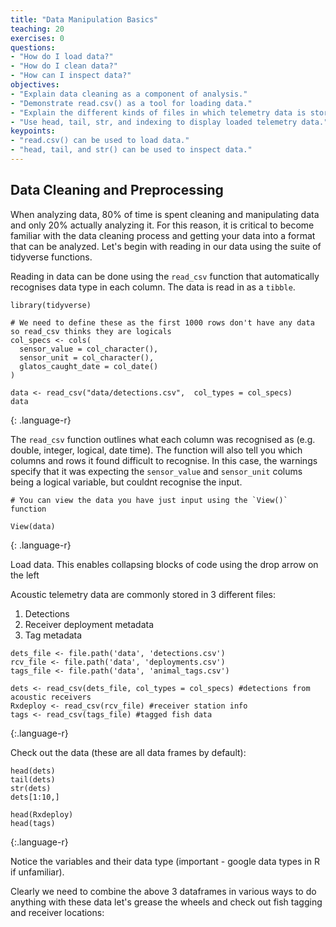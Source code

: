 ```yaml
---
title: "Data Manipulation Basics"
teaching: 20
exercises: 0
questions:
- "How do I load data?"
- "How do I clean data?"
- "How can I inspect data?"
objectives:
- "Explain data cleaning as a component of analysis."
- "Demonstrate read.csv() as a tool for loading data."
- "Explain the different kinds of files in which telemetry data is stored."
- "Use head, tail, str, and indexing to display loaded telemetry data."
keypoints:
- "read.csv() can be used to load data."
- "head, tail, and str() can be used to inspect data."
---
```


## Data Cleaning and Preprocessing

When analyzing data, 80% of time is spent cleaning and manipulating data and only 20% actually analyzing it. For this reason, it is critical to become familiar with the data cleaning process and getting your data into a format that can be analyzed. Let's begin with reading in our data using the suite of tidyverse functions.

Reading in data can be done using the `read_csv` function that automatically recognises data type in each column. The data is read in as a `tibble`.

~~~
library(tidyverse)

# We need to define these as the first 1000 rows don't have any data so read_csv thinks they are logicals
col_specs <- cols( 
  sensor_value = col_character(),
  sensor_unit = col_character(),
  glatos_caught_date = col_date()
)

data <- read_csv("data/detections.csv",  col_types = col_specs)
data
~~~
{: .language-r}


The `read_csv` function outlines what each column was recognised as (e.g. double, integer, logical, date time). The function will also tell you which columns and rows it found difficult to recognise. In this case, the warnings specify that it was expecting the `sensor_value` and `sensor_unit` colums being a logical variable, but couldnt recognise the input.

~~~
# You can view the data you have just input using the `View()` function

View(data)
~~~
{: .language-r}


Load data.
This enables collapsing blocks of code using the drop arrow on the left


Acoustic telemetry data are commonly stored in 3 different files:
1. Detections
2. Receiver deployment metadata
3. Tag metadata


~~~
dets_file <- file.path('data', 'detections.csv')
rcv_file <- file.path('data', 'deployments.csv')
tags_file <- file.path('data', 'animal_tags.csv')

dets <- read_csv(dets_file, col_types = col_specs) #detections from acoustic receivers
Rxdeploy <- read_csv(rcv_file) #receiver station info
tags <- read_csv(tags_file) #tagged fish data
~~~
{:.language-r}

Check out the data (these are all data frames by default):

~~~
head(dets)
tail(dets)
str(dets)
dets[1:10,]

head(Rxdeploy)
head(tags)
~~~
{:.language-r}


Notice the variables and their data type (important - google data types in R if unfamiliar).

Clearly we need to combine the above 3 dataframes in various ways to do anything with these data
let's grease the wheels and check out fish tagging and receiver locations:
